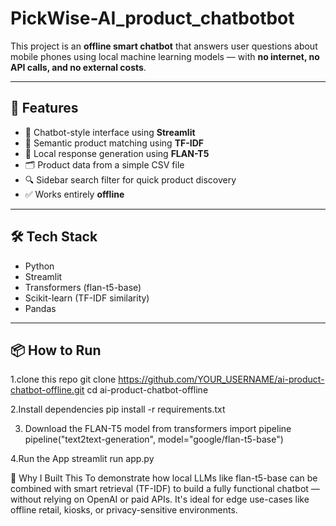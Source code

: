 # PickWise-AI_product_chatbotbot
This project is an **offline smart chatbot** that answers user questions about mobile phones using local machine learning models — with **no internet, no API calls, and no external costs**.

---

## 🔧 Features

- 💬 Chatbot-style interface using **Streamlit**
- 🧠 Semantic product matching using **TF-IDF**
- 🤖 Local response generation using **FLAN-T5**
- 🗂️ Product data from a simple CSV file
- 🔍 Sidebar search filter for quick product discovery
- ✅ Works entirely **offline**

---


## 🛠️ Tech Stack

- Python
- Streamlit
- Transformers (flan-t5-base)
- Scikit-learn (TF-IDF similarity)
- Pandas

---

## 📦 How to Run

1.clone this repo
git clone https://github.com/YOUR_USERNAME/ai-product-chatbot-offline.git
cd ai-product-chatbot-offline


2.Install dependencies
pip install -r requirements.txt

3. Download the FLAN-T5 model
   from transformers import pipeline
pipeline("text2text-generation", model="google/flan-t5-base")

4.Run the App
streamlit run app.py

📌 Why I Built This
To demonstrate how local LLMs like flan-t5-base can be combined with smart retrieval (TF-IDF) to build a fully functional chatbot — without relying on OpenAI or paid APIs. It's ideal for edge use-cases like offline retail, kiosks, or privacy-sensitive environments.


